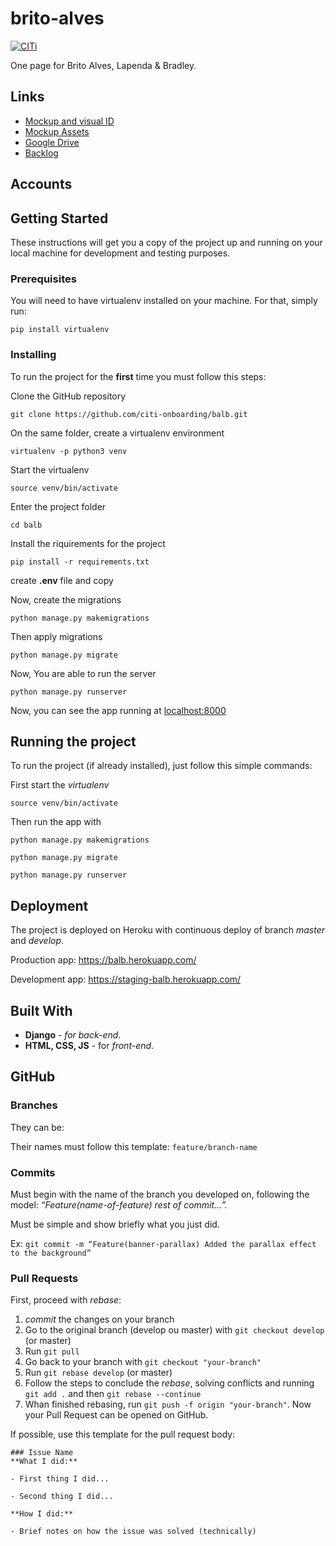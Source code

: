 # brito-alves

[![CITi](https://imgur.com/Hnsy4U6.png)](http://citi.org.br)

One page for Brito Alves, Lapenda & Bradley.

## Links
+ [Mockup and visual ID]()
+ [Mockup Assets]()
+ [Google Drive]()
+ [Backlog]()

## Accounts


## Getting Started

These instructions will get you a copy of the project up and running on your local machine for development and testing purposes.

### Prerequisites

You will need to have virtualenv installed on your machine. For that, simply run:

```
pip install virtualenv
```

### Installing

To run the project for the **first** time you must follow this steps:

Clone the GitHub repository

```
git clone https://github.com/citi-onboarding/balb.git
```

On the same folder, create a virtualenv environment

```
virtualenv -p python3 venv
```

Start the virtualenv

```
source venv/bin/activate
```

Enter the project folder

```
cd balb
```

Install the riquirements for the project

```
pip install -r requirements.txt
```

create **.env** file and copy


Now, create the migrations

```
python manage.py makemigrations
```

Then apply migrations

```
python manage.py migrate
```

Now, You are able to run the server
```
python manage.py runserver
```

Now, you can see the app running at [localhost:8000](http://localhost:8000)

## Running the project

To run the project (if already installed), just follow this simple commands:

First start the _virtualenv_

```
source venv/bin/activate
```

Then run the app with

```
python manage.py makemigrations
```

```
python manage.py migrate
```

```
python manage.py runserver
```

## Deployment

The project is deployed on Heroku with continuous deploy of branch _master_ and _develop_.

Production app: <https://balb.herokuapp.com/>

Development app: <https://staging-balb.herokuapp.com/>

## Built With

* **Django** - _for back-end_.
* **HTML, CSS, JS** - for _front-end_.

## GitHub

### Branches
They can be:


Their names must follow this template: `feature/branch-name`

### Commits
Must begin with the name of the branch you developed on, following the model: _“Feature(name-of-feature) rest of commit…”._

Must be simple and show briefly what you just did.

Ex: `git commit -m “Feature(banner-parallax) Added the parallax effect to the background”`

### Pull Requests
First, proceed with _rebase_:
1. _commit_ the changes on your branch
2. Go to the original branch (develop ou master) with `git checkout develop` (or master)
3. Run `git pull`
4. Go back to your branch with `git checkout "your-branch"`
5. Run `git rebase develop` (or master)
6. Follow the steps to conclude the _rebase_, solving conflicts and running `git add .` and then `git rebase --continue`
7. Whan finished rebasing, run `git push -f origin "your-branch"`. Now your Pull Request can be opened on GitHub.

If possible, use this template for the pull request body:
```
### Issue Name
**What I did:**

- First thing I did...

- Second thing I did...

**How I did:**

- Brief notes on how the issue was solved (technically)
